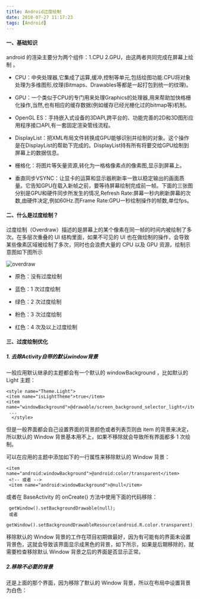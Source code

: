 ```yaml
---
title: Android过度绘制
date: 2018-07-27 11:17:23
tags: [Android]
---
```


#### 一、基础知识

android 的渲染主要分为两个组件：1.CPU 2.GPU，由这两者共同完成在屏幕上绘制 。 

* CPU：中央处理器,它集成了运算,缓冲,控制等单元,包括绘图功能.CPU将对象处理为多维图形,纹理(Bitmaps、Drawables等都是一起打包到统一的纹理)。 


* GPU：一个类似于CPU的专门用来处理Graphics的处理器,用来帮助加快格栅化操作,当然,也有相应的缓存数据(例如缓存已经光栅化过的bitmap等)机制。 

* OpenGL ES：手持嵌入式设备的3DAPI,跨平台的、功能完善的2D和3D图形应用程序接口API,有一套固定渲染管线流程。 

* DisplayList：把XML布局文件转换成GPU能够识别并绘制的对象。这个操作是在DisplayList的帮助下完成的。DisplayList持有所有将要交给GPU绘制到屏幕上的数据信息。 

* 栅格化：将图片等矢量资源,转化为一格格像素点的像素图,显示到屏幕上。 

* 垂直同步VSYNC：让显卡的运算和显示器刷新率一致以稳定输出的画面质量。它告知GPU在载入新帧之前，要等待屏幕绘制完成前一帧。下面的三张图分别是GPU和硬件同步所发生的情况,Refresh Rate:屏幕一秒内刷新屏幕的次数,由硬件决定,例如60Hz.而Frame Rate:GPU一秒绘制操作的帧数,单位fps。
#### 二、什么是过度绘制？

过度绘制（Overdraw）描述的是屏幕上的某个像素在同一帧的时间内被绘制了多次。在多层次重叠的 UI 结构里面，如果不可见的 UI 也在做绘制的操作，会导致某些像素区域被绘制了多次，同时也会浪费大量的 CPU 以及 GPU 资源，绘制示意图如下图所示

![overdraw](http://ot29getcp.bkt.clouddn.com//blogoverdraw.png)


* 原色：没有过度绘制 

* 蓝色：1 次过度绘制 

* 绿色：2 次过度绘制 

* 粉色：3 次过度绘制 

* 红色：4 次及以上过度绘制


#### 三、过度绘制优化

##### 1. 去除Activity自带的默认window背景

一般应用默认继承的主题都会有一个默认的 windowBackground ，比如默认的 Light 主题：

	<style name="Theme.Light"> 
	<item name="isLightTheme">true</item> 
	<item name="windowBackground">@drawable/screen_background_selector_light</item>
	 ...
	  </style>
	  
但是一般界面都会自己设置界面的背景颜色或者列表页则由 item 的背景来决定，所以默认的 Window 背景基本用不上，如果不移除就会导致所有界面都多 1 次绘制。

可以在应用的主题中添加如下的一行属性来移除默认的 Window 背景：

	<item name="android:windowBackground">@android:color/transparent</item>
	 <!-- 或者 --> 
	 <item name="android:windowBackground">@null</item>
	 
	 
或者在 BaseActivity 的 onCreate() 方法中使用下面的代码移除：

	 getWindow().setBackgroundDrawable(null); 
	 或者
	 getWindow().setBackgroundDrawableResource(android.R.color.transparent);



移除默认的 Window 背景的工作在项目初期做最好，因为有可能有的界面未设置背景色，这就会导致该界面显示成黑色的背景，如下所示，如果是后期移除的，就需要检查移除默认 Window 背景之后的界面是否显示正常。


##### 2.移除不必要的背景

还是上面的那个界面，因为移除了默认的 Window 背景，所以在布局中设置背景为白色：